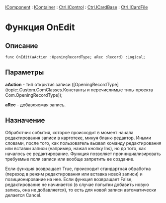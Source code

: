 ﻿---
Link: .Ctrl.ICardFile.@OnEdit
---

[IComponent](topic:Com.Custom.ComClasses.IComponent.Default) :
[IContainer](topic:Com.Custom.ComClasses.IContainer.Default) :
[Ctrl.IControl](topic:Com.Custom.ComClasses.Ctrl.IControl.Default) :
[Ctrl.ICardBase](topic:Com.Custom.ComClasses.Ctrl.ICardBase.Default) :
[Ctrl.ICardFile](Default)

# Функция OnEdit

## Описание

    func OnEdit(aAction :OpeningRecordType; aRec :Record) :Logical;

## Параметры

**aAction** - тип открытия записи ([OpeningRecordType](topic:.Custom.ComClasses.Константы и перечислимые типы проекта Com.OpeningRecordType));

**aRec** - добавляемая запись.

## Назначение

Обработчик события, которое происходит в момент начала редактирования записи в картотеке, минуя
бланк-редактор. Иными словами, после того, как пользователь вызвал команду редактирования
или вставки записи (например, нажал кнопку Ins), но до того, как началось ее редактирование.
Функция позволяет проинициализировать требуемые поля записи или вообще запретить ее создание.

Если функция возвращает True, происходит стандартная обработка (переход в режим редактирования
или вставка новой записи) и позиционирование на нее. Если функция возвращает False,
редактирование не начинается (в случае попытки добавить новую запись, она не добавляется),
то есть для новой записи автоматически делается Cancel.
